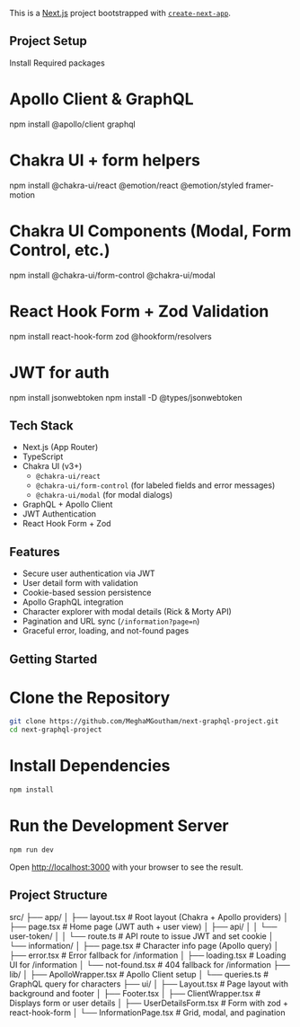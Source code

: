 This is a [Next.js](https://nextjs.org) project bootstrapped with [`create-next-app`](https://nextjs.org/docs/app/api-reference/cli/create-next-app).

## Project Setup

Install Required packages

# Apollo Client & GraphQL

npm install @apollo/client graphql

# Chakra UI + form helpers

npm install @chakra-ui/react @emotion/react @emotion/styled framer-motion

# Chakra UI Components (Modal, Form Control, etc.)

npm install @chakra-ui/form-control @chakra-ui/modal

# React Hook Form + Zod Validation

npm install react-hook-form zod @hookform/resolvers

# JWT for auth

npm install jsonwebtoken
npm install -D @types/jsonwebtoken

## Tech Stack

- Next.js (App Router)
- TypeScript
- Chakra UI (v3+)
  - `@chakra-ui/react`
  - `@chakra-ui/form-control` (for labeled fields and error messages)
  - `@chakra-ui/modal` (for modal dialogs)
- GraphQL + Apollo Client
- JWT Authentication
- React Hook Form + Zod

## Features

-  Secure user authentication via JWT
-  User detail form with validation
-  Cookie-based session persistence
-  Apollo GraphQL integration
-  Character explorer with modal details (Rick & Morty API)
-  Pagination and URL sync (`/information?page=n`)
-  Graceful error, loading, and not-found pages

## Getting Started

# Clone the Repository

```bash
git clone https://github.com/MeghaMGoutham/next-graphql-project.git
cd next-graphql-project
```

# Install Dependencies

```bash
npm install
```

# Run the Development Server

```bash
npm run dev
```

Open [http://localhost:3000](http://localhost:3000) with your browser to see the result.

## Project Structure

src/
├── app/
│ ├── layout.tsx # Root layout (Chakra + Apollo providers)
│ ├── page.tsx # Home page (JWT auth + user view)
│ ├── api/
│ │ └── user-token/
│ │ └── route.ts # API route to issue JWT and set cookie
│ └── information/
│ ├── page.tsx # Character info page (Apollo query)
│ ├── error.tsx # Error fallback for /information
│ ├── loading.tsx # Loading UI for /information
│ └── not-found.tsx # 404 fallback for /information
├── lib/
│ ├── ApolloWrapper.tsx # Apollo Client setup
│ └── queries.ts # GraphQL query for characters
├── ui/
│ ├── Layout.tsx # Page layout with background and footer
│ ├── Footer.tsx
│ ├── ClientWrapper.tsx # Displays form or user details
│ ├── UserDetailsForm.tsx # Form with zod + react-hook-form
│ └── InformationPage.tsx # Grid, modal, and pagination
